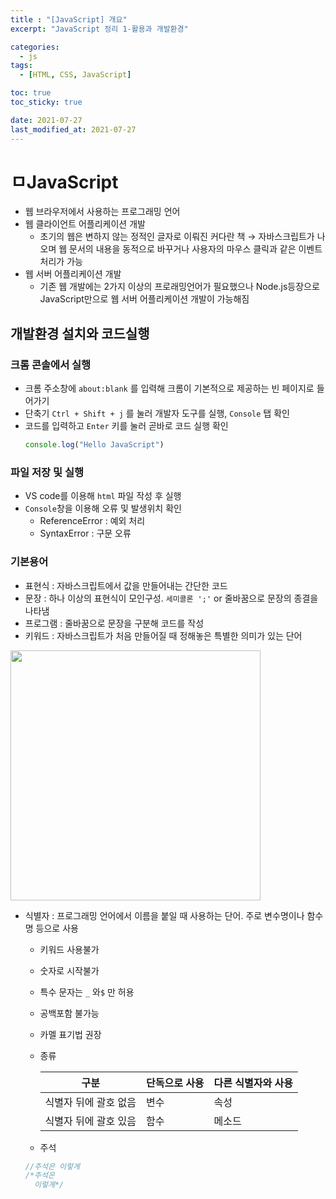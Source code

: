 ```yaml
---
title : "[JavaScript] 개요"
excerpt: "JavaScript 정리 1-활용과 개발환경"

categories:
  - js
tags:
  - [HTML, CSS, JavaScript]

toc: true
toc_sticky: true

date: 2021-07-27
last_modified_at: 2021-07-27
---
```

# ㅁJavaScript
- 웹 브라우저에서 사용하는 프로그래밍 언어
- 웹 클라이언트 어플리케이션 개발
  - 초기의 웹은 변하지 않는 정적인 글자로 이뤄진 커다란 책 → 자바스크립트가 나오며 웹 문서의 내용을 동적으로 바꾸거나 사용자의 마우스 클릭과 같은 이벤트 처리가 가능
- 웹 서버 어플리케이션 개발
  - 기존 웹 개발에는 2가지 이상의 프로래밍언어가 필요했으나 Node.js등장으로 JavaScript만으로 웹 서버 어플리케이션 개발이 가능해짐

## 개발환경 설치와 코드실행
### 크롬 콘솔에서 실행
- 크롬 주소창에 `about:blank` 를 입력해 크롬이 기본적으로 제공하는 빈 페이지로 들어가기
- 단축기 `Ctrl + Shift + j` 를 눌러 개발자 도구를 실행, `Console` 탭 확인
- 코드를 입력하고 `Enter` 키를 눌러 곧바로 코드 실행 확인
    ```js
    console.log("Hello JavaScript")
    ```

### 파일 저장 및 실행
- VS code를 이용해 `html` 파일 작성 후 실행
- `Console`창을 이용해 오류 및 발생위치 확인
  - ReferenceError : 예외 처리
  - SyntaxError : 구문 오류

### 기본용어
- 표현식 : 자바스크립트에서 값을 만들어내는 간단한 코드
- 문장 : 하나 이상의 표현식이 모인구성. `세미콜론 ';'` or 줄바꿈으로 문장의 종결을 나타냄
- 프로그램 : 줄바꿈으로 문장을 구분해 코드를 작성
- 키워드 : 자바스크립트가 처음 만들어질 때 정해놓은 특별한 의미가 있는 단어

<img src="https://dtwogud.github.io/assets/images/js/jsword.png" width="400px">

- 식별자 : 프로그래밍 언어에서 이름을 붙일 때 사용하는 단어. 주로 변수명이나 함수명 등으로 사용
  - 키워드 사용불가
  - 숫자로 시작불가
  - 특수 문자는 `_` 와`$` 만 허용
  - 공백포함 불가능
  - 카멜 표기법 권장
  - 종류

    |구분|단독으로 사용|다른 식별자와 사용|
    |---|---|---|
    |식별자 뒤에 괄호 없음|변수|속성|
    |식별자 뒤에 괄호 있음|함수|메소드|
  
  - 주석

  ```js
  //주석은 이렇게
  /*주석은
    이렇게*/
  ```

